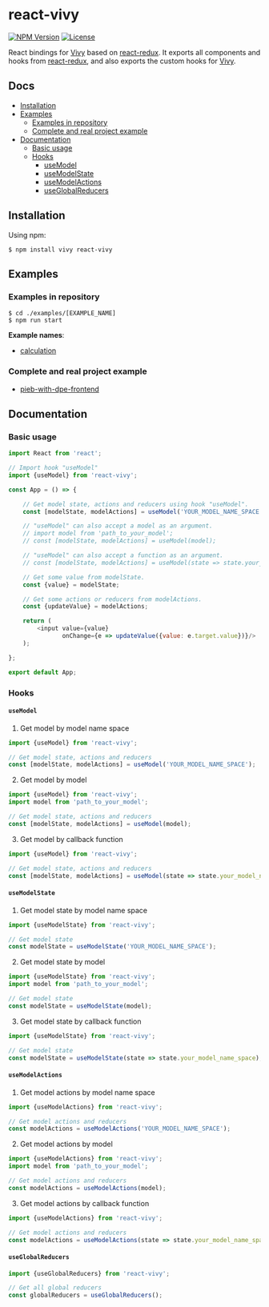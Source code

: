 [npm-image]: https://img.shields.io/npm/v/react-vivy.svg?style=flat-square

[npm-url]: https://npmjs.org/package/react-vivy

[license-image]: https://img.shields.io/npm/l/react-vivy.svg?style=flat-square

[vivy-url]: https://github.com/fatalxiao/vivy

[react-redux-url]: https://github.com/reduxjs/react-redux

[calculation-example-url]: https://github.com/fatalxiao/react-vivy/tree/main/examples/calculation

[pieb-with-dpe-frontend-url]: https://github.com/fatalxiao/pieb-with-dpe-frontend

# react-vivy

[![NPM Version][npm-image]][npm-url]
[![License][license-image]][npm-url]

React bindings for [Vivy][vivy-url] based on [react-redux][react-redux-url]. It exports all components and hooks
from [react-redux][react-redux-url], and also exports the custom hooks for [Vivy][vivy-url].

## Docs

* [Installation](#installation)
* [Examples](#examples)
    * [Examples in repository](#examples-in-repository)
    * [Complete and real project example](#complete-and-real-project-example)
* [Documentation](#documentation)
    * [Basic usage](#basic-usage)
    * [Hooks](#hooks)
        * [useModel](#useModel)
        * [useModelState](#useModelState)
        * [useModelActions](#useModelActions)
        * [useGlobalReducers](#useGlobalReducers)

## Installation

Using npm:

```shell
$ npm install vivy react-vivy
```

## Examples

### Examples in repository

```shell
$ cd ./examples/[EXAMPLE_NAME]
$ npm run start
```

**Example names**:

* [calculation][calculation-example-url]

### Complete and real project example

* [pieb-with-dpe-frontend][pieb-with-dpe-frontend-url]

## Documentation

### Basic usage

```js
import React from 'react';

// Import hook "useModel"
import {useModel} from 'react-vivy';

const App = () => {

    // Get model state, actions and reducers using hook "useModel".
    const [modelState, modelActions] = useModel('YOUR_MODEL_NAME_SPACE');

    // "useModel" can also accept a model as an argument.
    // import model from 'path_to_your_model';
    // const [modelState, modelActions] = useModel(model);

    // "useModel" can also accept a function as an argument.
    // const [modelState, modelActions] = useModel(state => state.your_model_name_space);

    // Get some value from modelState.
    const {value} = modelState;

    // Get some actions or reducers from modelActions.
    const {updateValue} = modelActions;

    return (
        <input value={value}
               onChange={e => updateValue({value: e.target.value})}/>
    );

};

export default App;
```

### Hooks

#### `useModel`

1. Get model by model name space

```js
import {useModel} from 'react-vivy';

// Get model state, actions and reducers
const [modelState, modelActions] = useModel('YOUR_MODEL_NAME_SPACE');
```

2. Get model by model

```js
import {useModel} from 'react-vivy';
import model from 'path_to_your_model';

// Get model state, actions and reducers
const [modelState, modelActions] = useModel(model);
```

3. Get model by callback function

```js
import {useModel} from 'react-vivy';

// Get model state, actions and reducers
const [modelState, modelActions] = useModel(state => state.your_model_name_space);
```

#### `useModelState`

1. Get model state by model name space

```js
import {useModelState} from 'react-vivy';

// Get model state
const modelState = useModelState('YOUR_MODEL_NAME_SPACE');
```

2. Get model state by model

```js
import {useModelState} from 'react-vivy';
import model from 'path_to_your_model';

// Get model state
const modelState = useModelState(model);
```

3. Get model state by callback function

```js
import {useModelState} from 'react-vivy';

// Get model state
const modelState = useModelState(state => state.your_model_name_space);
```

#### `useModelActions`

1. Get model actions by model name space

```js
import {useModelActions} from 'react-vivy';

// Get model actions and reducers
const modelActions = useModelActions('YOUR_MODEL_NAME_SPACE');
```

2. Get model actions by model

```js
import {useModelActions} from 'react-vivy';
import model from 'path_to_your_model';

// Get model actions and reducers
const modelActions = useModelActions(model);
```

3. Get model actions by callback function

```js
import {useModelActions} from 'react-vivy';

// Get model actions and reducers
const modelActions = useModelActions(state => state.your_model_name_space);
```

#### `useGlobalReducers`

```js
import {useGlobalReducers} from 'react-vivy';

// Get all global reducers
const globalReducers = useGlobalReducers();
```
